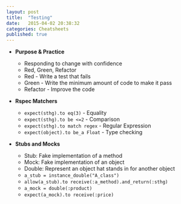 ```yaml
---
layout: post
title:  "Testing"
date:   2015-04-02 20:38:32
categories: Cheatsheets
published: true
---
```


* __Purpose & Practice__
  * Responding to change with confidence
  * Red, Green, Refactor
  * Red - Write a test that fails
  * Green - Write the minimum amount of code to make it pass
  * Refactor - Improve the code 

* __Rspec Matchers__
  * `expect(sthg).to eq(3)` - Equality
  * `expect(sthg).to be <=2` - Comparison
  * `expect(sthg).to match regex` - Regular Expression
  * `expect(object).to be_a Float` - Type checking

* __Stubs and Mocks__
  * Stub: Fake implementation of a method
  * Mock: Fake implementation of an object
  * Double: Represent an object hat stands in for another object
  * `a_stub = instance_double("A_class")`
  * `allow(a_stub).to receive(:a_method).and_return(:sthg)`
  * `a_mock = double(:product)`
  * `expect(a_mock).to receive(:price)`

